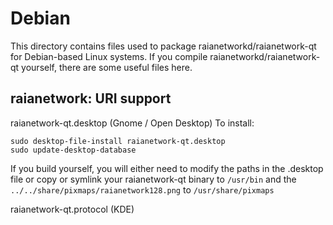 
Debian
====================
This directory contains files used to package raianetworkd/raianetwork-qt
for Debian-based Linux systems. If you compile raianetworkd/raianetwork-qt yourself, there are some useful files here.

## raianetwork: URI support ##


raianetwork-qt.desktop  (Gnome / Open Desktop)
To install:

	sudo desktop-file-install raianetwork-qt.desktop
	sudo update-desktop-database

If you build yourself, you will either need to modify the paths in
the .desktop file or copy or symlink your raianetwork-qt binary to `/usr/bin`
and the `../../share/pixmaps/raianetwork128.png` to `/usr/share/pixmaps`

raianetwork-qt.protocol (KDE)

